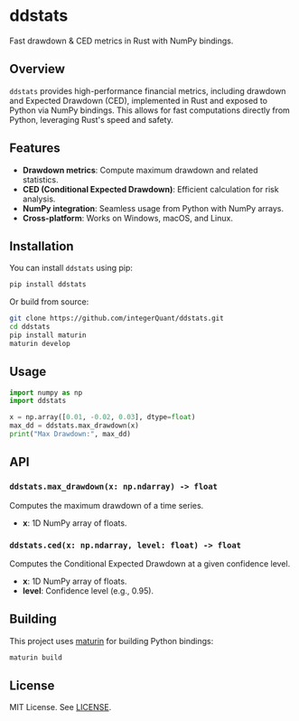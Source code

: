 # ddstats

Fast drawdown & CED metrics in Rust with NumPy bindings.

## Overview

`ddstats` provides high-performance financial metrics, including drawdown and Expected Drawdown (CED), implemented in Rust and exposed to Python via NumPy bindings. This allows for fast computations directly from Python, leveraging Rust's speed and safety.

## Features

- **Drawdown metrics**: Compute maximum drawdown and related statistics.
- **CED (Conditional Expected Drawdown)**: Efficient calculation for risk analysis.
- **NumPy integration**: Seamless usage from Python with NumPy arrays.
- **Cross-platform**: Works on Windows, macOS, and Linux.

## Installation

You can install `ddstats` using pip:

```sh
pip install ddstats
```

Or build from source:

```sh
git clone https://github.com/integerQuant/ddstats.git
cd ddstats
pip install maturin
maturin develop
```

## Usage

```python
import numpy as np
import ddstats

x = np.array([0.01, -0.02, 0.03], dtype=float)
max_dd = ddstats.max_drawdown(x)
print("Max Drawdown:", max_dd)
```

## API

### `ddstats.max_drawdown(x: np.ndarray) -> float`

Computes the maximum drawdown of a time series.

- **x**: 1D NumPy array of floats.

### `ddstats.ced(x: np.ndarray, level: float) -> float`

Computes the Conditional Expected Drawdown at a given confidence level.

- **x**: 1D NumPy array of floats.
- **level**: Confidence level (e.g., 0.95).

## Building

This project uses [maturin](https://github.com/PyO3/maturin) for building Python bindings:

```sh
maturin build
```

## License

MIT License. See [LICENSE](LICENSE).

